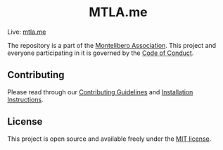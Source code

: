 <h1 align="center">MTLA.me</h1>

Live: [mtla.me](https://mtla.me)

The repository is a part of the [Montelibero Association](https://github.com/MTL-Association). This project and everyone participating in it is governed by the [Code of Conduct](CODE_OF_CONDUCT.md).

## Contributing

Please read through our [Contributing Guidelines](CONTRIBUTING.md) and [Installation Instructions](INSTALL.md).

## License

This project is open source and available freely under the [MIT license](LICENSE.md).
